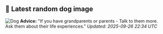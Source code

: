 ## 🐶 Latest random dog image
![Dog](https://images.dog.ceo/breeds/terrier-norfolk/n02094114_876.jpg)
**Advice:** "If you have grandparents or parents - Talk to them more. Ask them about their life experiences."
*Updated: 2025-09-26 22:34 UTC*
